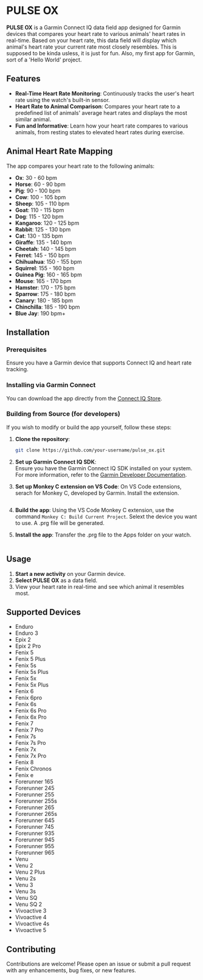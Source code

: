 # PULSE OX

**PULSE OX** is a Garmin Connect IQ data field app designed for Garmin devices that compares your heart rate to various animals' heart rates in real-time. Based on your heart rate, this data field will display which animal's heart rate your current rate most closely resembles. This is supposed to be kinda usless, it is just for fun. Also, my first app for Garmin, sort of a 'Hello World' project.

## Features

- **Real-Time Heart Rate Monitoring**: Continuously tracks the user's heart rate using the watch's built-in sensor.
- **Heart Rate to Animal Comparison**: Compares your heart rate to a predefined list of animals' average heart rates and displays the most similar animal.
- **Fun and Informative**: Learn how your heart rate compares to various animals, from resting states to elevated heart rates during exercise.

## Animal Heart Rate Mapping

The app compares your heart rate to the following animals:

- **Ox**: 30 - 60 bpm
- **Horse**: 60 - 90 bpm
- **Pig**: 90 - 100 bpm
- **Cow**: 100 - 105 bpm
- **Sheep**: 105 - 110 bpm
- **Goat**: 110 - 115 bpm
- **Dog**: 115 - 120 bpm
- **Kangaroo**: 120 - 125 bpm
- **Rabbit**: 125 - 130 bpm
- **Cat**: 130 - 135 bpm
- **Giraffe**: 135 - 140 bpm
- **Cheetah**: 140 - 145 bpm
- **Ferret**: 145 - 150 bpm
- **Chihuahua**: 150 - 155 bpm
- **Squirrel**: 155 - 160 bpm
- **Guinea Pig**: 160 - 165 bpm
- **Mouse**: 165 - 170 bpm
- **Hamster**: 170 - 175 bpm
- **Sparrow**: 175 - 180 bpm
- **Canary**: 180 - 185 bpm
- **Chinchilla**: 185 - 190 bpm
- **Blue Jay**: 190 bpm+

## Installation

### Prerequisites

Ensure you have a Garmin device that supports Connect IQ and heart rate tracking.

### Installing via Garmin Connect

You can download the app directly from the [Connect IQ Store](https://apps.garmin.com/).

### Building from Source (for developers)

If you wish to modify or build the app yourself, follow these steps:

1. **Clone the repository**:
    ```bash
    git clone https://github.com/your-username/pulse_ox.git
    ```
2. **Set up Garmin Connect IQ SDK**:  
   Ensure you have the Garmin Connect IQ SDK installed on your system.  
   For more information, refer to the [Garmin Developer Documentation](https://developer.garmin.com/connect-iq/overview/).

3. **Set up Monkey C extension on VS Code**:
    On VS Code extensions, serach for Monkey C, developed by Garmin. Install the extension.
    ```
4. **Build the app**:
    Using the VS Code Monkey C extension, use the command ```Monkey C: Build Current Project```. Selext the device you want to use.
    A .prg file will be generated.

5. **Install the app**:
    Transfer the .prg file to the Apps folder on your watch.
    ```

## Usage

1. **Start a new activity** on your Garmin device.
2. **Select PULSE OX** as a data field.
3. View your heart rate in real-time and see which animal it resembles most.

## Supported Devices
- Enduro
- Enduro 3
- Epix 2
- Epix 2 Pro
- Fenix 5
- Fenix 5 Plus
- Fenix 5s
- Fenix 5s Plus
- Fenix 5x
- Fenix 5x Plus
- Fenix 6
- Fenix 6pro
- Fenix 6s
- Fenix 6s Pro
- Fenix 6x Pro
- Fenix 7
- Fenix 7 Pro
- Fenix 7s
- Fenix 7s Pro
- Fenix 7x
- Fenix 7x Pro
- Fenix 8
- Fenix Chronos
- Fenix e
- Forerunner 165
- Forerunner 245
- Forerunner 255
- Forerunner 255s
- Forerunner 265
- Forerunner 265s
- Forerunner 645
- Forerunner 745
- Forerunner 935
- Forerunner 945
- Forerunner 955
- Forerunner 965
- Venu
- Venu 2
- Venu 2 Plus
- Venu 2s
- Venu 3
- Venu 3s
- Venu SQ
- Venu SQ 2
- Vivoactive 3
- Vivoactive 4
- Vivoactive 4s
- Vivoactive 5

## Contributing

Contributions are welcome! Please open an issue or submit a pull request with any enhancements, bug fixes, or new features.